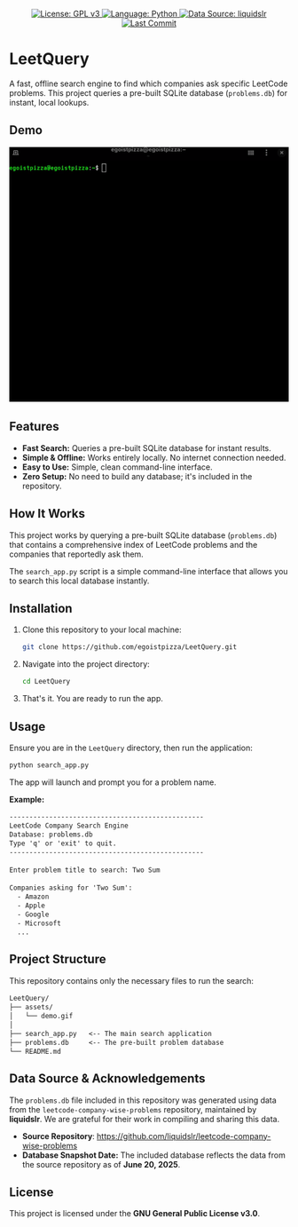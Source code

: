 <p style="text-align: center;">
  <a href="https://www.gnu.org/licenses/gpl-3.0">
    <img src="https://img.shields.io/badge/License-GPL_v3-blue.svg" alt="License: GPL v3">
  </a>
  <a href="https://www.python.org/">
    <img src="https://img.shields.io/badge/Language-Python-3776AB.svg?style=flat&logo=python" alt="Language: Python">
  </a>
  <a href="https://github.com/liquidslr/leetcode-company-wise-problems">
    <img src="https://img.shields.io/badge/Data%20Source-liquidslr-orange.svg" alt="Data Source: liquidslr">
  </a>
  <a href="https://github.com/egoistpizza/LeetQuery/commits/main">
    <img src="https://img.shields.io/github/last-commit/egoistpizza/LeetQuery" alt="Last Commit">
  </a>
</p>

# LeetQuery

A fast, offline search engine to find which companies ask specific LeetCode problems. This project queries a pre-built SQLite database (`problems.db`) for instant, local lookups.

## Demo

<p style="text-align: center;">
  <img src="assets/demo.gif" alt="LeetQuery Demo" width="800"/>
</p>

## Features

* **Fast Search:** Queries a pre-built SQLite database for instant results.
* **Simple & Offline:** Works entirely locally. No internet connection needed.
* **Easy to Use:** Simple, clean command-line interface.
* **Zero Setup:** No need to build any database; it's included in the repository.

## How It Works

This project works by querying a pre-built SQLite database (`problems.db`) that contains a comprehensive index of LeetCode problems and the companies that reportedly ask them.

The `search_app.py` script is a simple command-line interface that allows you to search this local database instantly.

## Installation

1.  Clone this repository to your local machine:
    ```bash
    git clone https://github.com/egoistpizza/LeetQuery.git
    ```

2.  Navigate into the project directory:
    ```bash
    cd LeetQuery
    ```
3.  That's it. You are ready to run the app.

## Usage

Ensure you are in the `LeetQuery` directory, then run the application:

```bash
python search_app.py
```
The app will launch and prompt you for a problem name.  

**Example:**

```text
-------------------------------------------------
LeetCode Company Search Engine
Database: problems.db
Type 'q' or 'exit' to quit.
-------------------------------------------------

Enter problem title to search: Two Sum

Companies asking for 'Two Sum':
  - Amazon
  - Apple
  - Google
  - Microsoft
  ...
```

## Project Structure

This repository contains only the necessary files to run the search:
```text
LeetQuery/
├── assets/
│   └── demo.gif
│
├── search_app.py   <-- The main search application
├── problems.db     <-- The pre-built problem database
└── README.md
```

## Data Source & Acknowledgements

The `problems.db` file included in this repository was generated using data from the `leetcode-company-wise-problems` repository, maintained by **liquidslr**. We are grateful for their work in compiling and sharing this data.
* **Source Repository**: https://github.com/liquidslr/leetcode-company-wise-problems
* **Database Snapshot Date:** The included database reflects the data from the source repository as of **June 20, 2025**.

## License

This project is licensed under the **GNU General Public License v3.0**.
